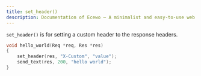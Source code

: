 ```yaml
---
title: set_header()
description: Documentation of Ecewo — A minimalist and easy-to-use web framework for C
---
```


`set_header()` is for setting a custom header to the response headers.

```c
void hello_world(Req *req, Res *res)
{
    set_header(res, "X-Custom", "value");
    send_text(res, 200, "hello world");
}
```